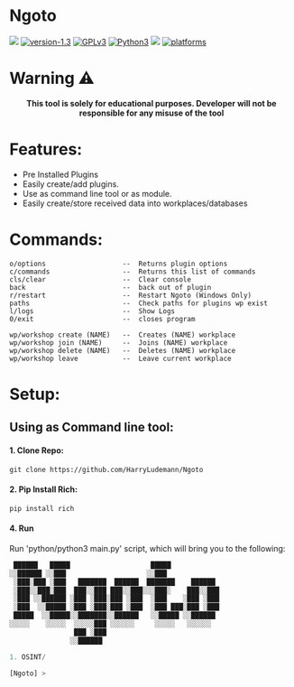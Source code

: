 # Ngoto
[![](https://github.com/harryludemann/ngoto/workflows/pytests/badge.svg)]()
[![version-1.3](https://img.shields.io/badge/version-0.0.20-blue)](https://github.com/Datalux/Osintgram/releases/tag/1.3)
[![GPLv3](https://img.shields.io/badge/license-MIT-blue)](https://img.shields.io/badge/license-GPLv3-blue)
[![Python3](https://img.shields.io/badge/language-Python3-blue)](https://img.shields.io/badge/language-Python3-red)
[![](https://img.shields.io/badge/Built%20with-❤-blue.svg?style=flat-square)]()
[![platforms](https://img.shields.io/badge/platform-windows%20%7C%20linux-blue)](https://github.com/loseys/Oblivion/)

# Warning :warning:

<p align="center"><b>This tool is solely for educational purposes. Developer will not be responsible for any misuse of the tool</b></p>    
    

# Features:
* Pre Installed Plugins
* Easily create/add plugins.
* Use as command line tool or as module.
* Easily create/store received data into workplaces/databases

# Commands:
    o/options                   --  Returns plugin options
    c/commands                  --  Returns this list of commands
    cls/clear                   --  Clear console
    back                        --  back out of plugin
    r/restart                   --  Restart Ngoto (Windows Only)
    paths                       --  Check paths for plugins wp exist
    l/logs                      --  Show Logs
    0/exit                      --  closes program

    wp/workshop create (NAME)   --  Creates (NAME) workplace
    wp/workshop join (NAME)     --  Joins (NAME) workplace
    wp/workshop delete (NAME)   --  Deletes (NAME) workplace
    wp/workshop leave           --  Leave current workplace
# Setup:
## Using as Command line tool:
#### 1. Clone Repo:
```
git clone https://github.com/HarryLudemann/Ngoto
```

#### 2. Pip Install Rich:
```
pip install rich
```

#### 4. Run
Run 'python/python3 main.py' script, which will bring you to the following:
```python
 ██████   █████                    █████
░░██████ ░░███                    ░░███
 ░███░███ ░███   ███████  ██████  ███████    ██████ 
 ░███░░███░███  ███░░███ ███░░███░░░███░    ███░░███
 ░███ ░░██████ ░███ ░███░███ ░███  ░███    ░███ ░███
 ░███  ░░█████ ░███ ░███░███ ░███  ░███ ███░███ ░███
 █████  ░░█████░░███████░░██████   ░░█████ ░░██████ 
░░░░░    ░░░░░  ░░░░░███ ░░░░░░     ░░░░░   ░░░░░░  
                ███ ░███
               ░░██████

1. OSINT/

[Ngoto] > 
```

